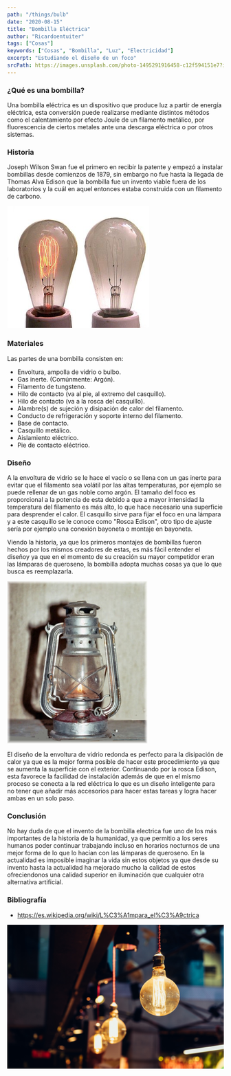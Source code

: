 ```yaml
---
path: "/things/bulb"
date: "2020-08-15"
title: "Bombilla Eléctrica"
author: "Ricardoentuiter"
tags: ["Cosas"]
keywords: ["Cosas", "Bombilla", "Luz", "Electricidad"]
excerpt: "Estudiando el diseño de un foco"
srcPath: https://images.unsplash.com/photo-1495291916458-c12f594151e7?ixlib=rb-1.2.1&ixid=eyJhcHBfaWQiOjEyMDd9&auto=format&fit=crop&w=1350&q=80
---
```


### ¿Qué es una bombilla?

Una bombilla eléctrica es un dispositivo que produce luz a partir de energía eléctrica, esta conversión puede realizarse mediante distintos métodos como el calentamiento por efecto Joule de un filamento metálico, por fluorescencia de ciertos metales ante una descarga eléctrica o por otros sistemas.

### Historia

Joseph Wilson Swan fue el primero en recibir la patente y empezó a instalar bombillas desde comienzos de 1879, sin embargo no fue hasta la llegada de Thomas Alva Edison que la bombilla fue un invento viable fuera de los laboratorios y la cuál en aquel entonces estaba construida con un filamento de carbono.

![Filamento de carbono en un lámpara](./middle.jpg)

### Materiales

Las partes de una bombilla consisten en:

- Envoltura, ampolla de vidrio o bulbo.
- Gas inerte. (Comúnmente: Argón).
- Filamento de tungsteno.
- Hilo de contacto (va al pie, al extremo del casquillo).
- Hilo de contacto (va a la rosca del casquillo).
- Alambre(s) de sujeción y disipación de calor del filamento.
- Conducto de refrigeración y soporte interno del filamento.
- Base de contacto.
- Casquillo metálico.
- Aislamiento eléctrico.
- Pie de contacto eléctrico.

### Diseño

A la envoltura de vidrio se le hace el vacío o se llena con un gas inerte para evitar que el filamento sea volátil por las altas temperaturas, por ejemplo se puede rellenar de un gas noble como argón. El tamaño del foco es proporcional a la potencia de esta debido a que a mayor intensidad la temperatura del filamento es más alto, lo que hace necesario una superficie para desprender el calor. El casquillo sirve para fijar el foco en una lámpara y a este casquillo se le conoce como "Rosca Edison", otro tipo de ajuste sería por ejemplo una conexión bayoneta o montaje en bayoneta.

Viendo la historia, ya que los primeros montajes de bombillas fueron hechos por los mismos creadores de estas, es más fácil entender el diseñoy ya que en el momento de su creación su mayor competidor eran las lámparas de queroseno, la bombilla adopta muchas cosas ya que lo que busca es reemplazarla.

![Lampara de queroseno](./Petrolamp.jpg)

El diseño de la envoltura de vidrio redonda es perfecto para la disipación de calor ya que es la mejor forma posible de hacer este procedimiento ya que se aumenta la superficie con el exterior. Continuando por la rosca Edison, esta favorece la facilidad de instalación además de que en el mismo proceso se conecta a la red eléctrica lo que es un diseño inteligente para no tener que añadir más accesorios para hacer estas tareas y logra hacer ambas en un solo paso.

### Conclusión

No hay duda de que el invento de la bombilla electrica fue uno de los más importantes de la historia de la humanidad, ya que permitio a los seres humanos poder continuar trabajando incluso en horarios nocturnos de una mejor forma de lo que lo hacían con las lámparas de queroseno. En la actualidad es imposible imaginar la vida sin estos objetos ya que desde su invento hasta la actualidad ha mejorado mucho la calidad de estos ofreciendonos una calidad superior en iluminación que cualquier otra alternativa artificial.

### Bibliografía

- https://es.wikipedia.org/wiki/L%C3%A1mpara_el%C3%A9ctrica

![Photo by Álvaro Serrano on Unsplash](./bulbfinal.jpg)
